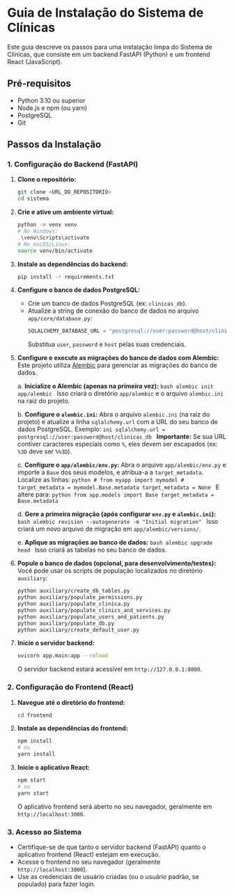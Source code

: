 # Guia de Instalação do Sistema de Clínicas

Este guia descreve os passos para uma instalação limpa do Sistema de Clínicas, que consiste em um backend FastAPI (Python) e um frontend React (JavaScript).

## Pré-requisitos

- Python 3.10 ou superior
- Node.js e npm (ou yarn)
- PostgreSQL
- Git

## Passos da Instalação

### 1. Configuração do Backend (FastAPI)

1.  **Clone o repositório:**
    ```bash
    git clone <URL_DO_REPOSITORIO>
    cd sistema
    ```

2.  **Crie e ative um ambiente virtual:**
    ```bash
    python -m venv venv
    # No Windows:
    .\venv\Scripts\activate
    # No macOS/Linux:
    source venv/bin/activate
    ```

3.  **Instale as dependências do backend:**
    ```bash
    pip install -r requirements.txt
    ```

4.  **Configure o banco de dados PostgreSQL:**
    - Crie um banco de dados PostgreSQL (ex: `clinicas_db`).
    - Atualize a string de conexão do banco de dados no arquivo `app/core/database.py`:
      ```python
      SQLALCHEMY_DATABASE_URL = "postgresql://user:password@host/clinicas_db"
      ```
      Substitua `user`, `password` e `host` pelas suas credenciais.

5.  **Configure e execute as migrações do banco de dados com Alembic:**
    Este projeto utiliza [Alembic](https://alembic.sqlalchemy.org/en/latest/) para gerenciar as migrações do banco de dados.

    a.  **Inicialize o Alembic (apenas na primeira vez):**
        ```bash
        alembic init app/alembic
        ```
        Isso criará o diretório `app/alembic` e o arquivo `alembic.ini` na raiz do projeto.

    b.  **Configure o `alembic.ini`:**
        Abra o arquivo `alembic.ini` (na raiz do projeto) e atualize a linha `sqlalchemy.url` com a URL do seu banco de dados PostgreSQL. Exemplo:
        ```ini
        sqlalchemy.url = postgresql://user:password@host/clinicas_db
        ```
        **Importante:** Se sua URL contiver caracteres especiais como `%`, eles devem ser escapados (ex: `%3D` deve ser `%%3D`).

    c.  **Configure o `app/alembic/env.py`:**
        Abra o arquivo `app/alembic/env.py` e importe a `Base` dos seus modelos, e atribua-a a `target_metadata`. Localize as linhas:
        ```python
        # from myapp import mymodel
        # target_metadata = mymodel.Base.metadata
        target_metadata = None
        ```
        E altere para:
        ```python
        from app.models import Base
        target_metadata = Base.metadata
        ```

    d.  **Gere a primeira migração (após configurar `env.py` e `alembic.ini`):**
        ```bash
        alembic revision --autogenerate -m "Initial migration"
        ```
        Isso criará um novo arquivo de migração em `app/alembic/versions/`.

    e.  **Aplique as migrações ao banco de dados:**
        ```bash
        alembic upgrade head
        ```
        Isso criará as tabelas no seu banco de dados.

6.  **Popule o banco de dados (opcional, para desenvolvimento/testes):**
    Você pode usar os scripts de população localizados no diretório `auxiliary`:
    ```bash
    python auxiliary/create_db_tables.py
    python auxiliary/populate_permissions.py
    python auxiliary/populate_clinica.py
    python auxiliary/populate_clinics_and_services.py
    python auxiliary/populate_users_and_patients.py
    python auxiliary/populate_db.py
    python auxiliary/create_default_user.py
    ```

7.  **Inicie o servidor backend:**
    ```bash
    uvicorn app.main:app --reload
    ```
    O servidor backend estará acessível em `http://127.0.0.1:8000`.

### 2. Configuração do Frontend (React)

1.  **Navegue até o diretório do frontend:**
    ```bash
    cd frontend
    ```

2.  **Instale as dependências do frontend:**
    ```bash
    npm install
    # ou
    yarn install
    ```

3.  **Inicie o aplicativo React:**
    ```bash
    npm start
    # ou
    yarn start
    ```
    O aplicativo frontend será aberto no seu navegador, geralmente em `http://localhost:3000`.

### 3. Acesso ao Sistema

- Certifique-se de que tanto o servidor backend (FastAPI) quanto o aplicativo frontend (React) estejam em execução.
- Acesse o frontend no seu navegador (geralmente `http://localhost:3000`).
- Use as credenciais de usuário criadas (ou o usuário padrão, se populado) para fazer login.